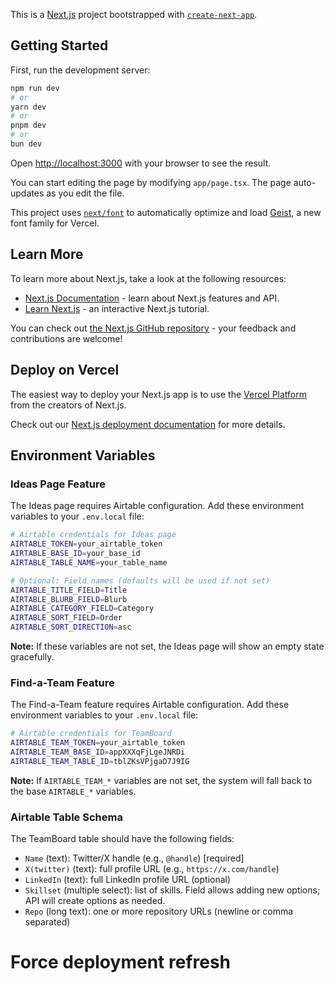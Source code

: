 This is a [Next.js](https://nextjs.org) project bootstrapped with [`create-next-app`](https://nextjs.org/docs/app/api-reference/cli/create-next-app).

## Getting Started

First, run the development server:

```bash
npm run dev
# or
yarn dev
# or
pnpm dev
# or
bun dev
```

Open [http://localhost:3000](http://localhost:3000) with your browser to see the result.

You can start editing the page by modifying `app/page.tsx`. The page auto-updates as you edit the file.

This project uses [`next/font`](https://nextjs.org/docs/app/building-your-application/optimizing/fonts) to automatically optimize and load [Geist](https://vercel.com/font), a new font family for Vercel.

## Learn More

To learn more about Next.js, take a look at the following resources:

- [Next.js Documentation](https://nextjs.org/docs) - learn about Next.js features and API.
- [Learn Next.js](https://nextjs.org/learn) - an interactive Next.js tutorial.

You can check out [the Next.js GitHub repository](https://github.com/vercel/next.js) - your feedback and contributions are welcome!

## Deploy on Vercel

The easiest way to deploy your Next.js app is to use the [Vercel Platform](https://vercel.com/new?utm_medium=default-template&filter=next.js&utm_source=create-next-app&utm_campaign=create-next-app-readme) from the creators of Next.js.

Check out our [Next.js deployment documentation](https://nextjs.org/docs/app/building-your-application/deploying) for more details.

## Environment Variables

### Ideas Page Feature

The Ideas page requires Airtable configuration. Add these environment variables to your `.env.local` file:

```bash
# Airtable credentials for Ideas page
AIRTABLE_TOKEN=your_airtable_token
AIRTABLE_BASE_ID=your_base_id
AIRTABLE_TABLE_NAME=your_table_name

# Optional: Field names (defaults will be used if not set)
AIRTABLE_TITLE_FIELD=Title
AIRTABLE_BLURB_FIELD=Blurb
AIRTABLE_CATEGORY_FIELD=Category
AIRTABLE_SORT_FIELD=Order
AIRTABLE_SORT_DIRECTION=asc
```

**Note:** If these variables are not set, the Ideas page will show an empty state gracefully.

### Find-a-Team Feature

The Find-a-Team feature requires Airtable configuration. Add these environment variables to your `.env.local` file:

```bash
# Airtable credentials for TeamBoard
AIRTABLE_TEAM_TOKEN=your_airtable_token
AIRTABLE_TEAM_BASE_ID=appXXXqFjLgeJNRDi
AIRTABLE_TEAM_TABLE_ID=tblZKsVPjgaD7J9IG
```

**Note:** If `AIRTABLE_TEAM_*` variables are not set, the system will fall back to the base `AIRTABLE_*` variables.

### Airtable Table Schema

The TeamBoard table should have the following fields:
- `Name` (text): Twitter/X handle (e.g., `@handle`) [required]
- `X(twitter)` (text): full profile URL (e.g., `https://x.com/handle`)
- `LinkedIn` (text): full LinkedIn profile URL (optional)
- `Skillset` (multiple select): list of skills. Field allows adding new options; API will create options as needed.
- `Repo` (long text): one or more repository URLs (newline or comma separated)
# Force deployment refresh
